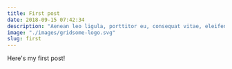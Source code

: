 ```yaml
---
title: First post
date: 2018-09-15 07:42:34
description: "Aenean leo ligula, porttitor eu, consequat vitae, eleifend ac, enim. Aliquam lorem ante, dapibus in, viverra quis, feugiat a, tellus. Phasellus viverra nulla ut metus varius laoreet."
image: "./images/gridsome-logo.svg"
slug: first
---
```


Here's my first post!